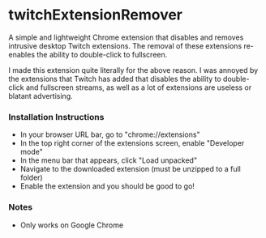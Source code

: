 # twitchExtensionRemover
A simple and lightweight Chrome extension that disables and removes intrusive desktop Twitch extensions. The removal of these extensions re-enables the ability to double-click to fullscreen.

I made this extension quite literally for the above reason. I was annoyed by the extensions that Twitch has added that disables the ability to double-click and fullscreen streams, as well as a lot of extensions are useless or blatant advertising.

### Installation Instructions
- In your browser URL bar, go to "chrome://extensions"
- In the top right corner of the extensions screen, enable "Developer mode"
- In the menu bar that appears, click "Load unpacked"
- Navigate to the downloaded extension (must be unzipped to a full folder)
- Enable the extension and you should be good to go!

### Notes
- Only works on Google Chrome
